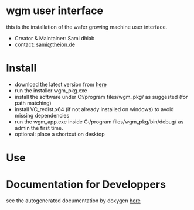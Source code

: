 # wgm user interface
this is the installation of the wafer growing machine user interface.

* Creator & Maintainer: Sami dhiab
* contact: sami@theion.de

# Install

* download the latest version from [here](https://github.com/theion-batteries/soft_wgm_installer_update)
* run the installer wgm_pkg.exe
* install the software under C:/program files/wgm_pkg/ as suggested (for path matching)
* install VC_redist.x64 (if not already installed on windows) to avoid missing dependencies
* run the wgm_app.exe inside C:/program files/wgm_pkg/bin/debug/ as admin the first time. 
* optional: place a shortcut on desktop

# Use


# Documentation for Developpers

see the autogenerated documentation by doxygen [here](https://theionsami.github.io/soft_wgm_user_interface_qt_cpp/)